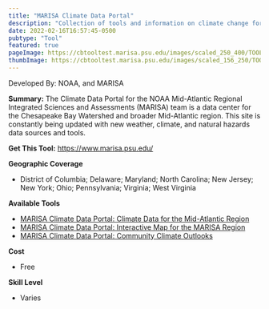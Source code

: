 ```yaml
---
title: "MARISA Climate Data Portal"
description: "Collection of tools and information on climate change for individuals, local programs, and agencies in the Mid-Atlantic region"
date: 2022-02-16T16:57:45-0500
pubtype: "Tool"
featured: true
pageImage: https://cbtooltest.marisa.psu.edu/images/scaled_250_400/TOOLID_13.0_ScreenCapture-1.png
thumbImage: https://cbtooltest.marisa.psu.edu/images/scaled_156_250/TOOLID_13.0_ScreenCapture-1.png
---
```

Developed By: NOAA, and MARISA

**Summary:** The Climate Data Portal for the NOAA Mid-Atlantic Regional Integrated Sciences and Assessments (MARISA) team is a data center for the Chesapeake Bay Watershed and broader Mid-Atlantic region. This site is constantly being updated with new weather, climate, and natural hazards data sources and tools.

__**Get This Tool:**__ https://www.marisa.psu.edu/

__**Geographic Coverage**__
- District of Columbia; Delaware; Maryland; North Carolina; New Jersey; New York; Ohio; Pennsylvania; Virginia; West Virginia

__**Available Tools**__
-  [MARISA Climate Data Portal: Climate Data for the Mid-Atlantic Region](https://cbtooltest.marisa.psu.edu/tools/page-tool13.1)
-  [MARISA Climate Data Portal: Interactive Map for the MARISA Region](https://cbtooltest.marisa.psu.edu/tools/page-tool13.2)
-  [MARISA Climate Data Portal: Community Climate Outlooks](https://cbtooltest.marisa.psu.edu/tools/page-tool13.3)

__**Cost**__
- Free

__**Skill Level**__
- Varies
